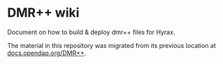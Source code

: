 # DMR++ wiki
Document on how to build &amp; deploy dmr++ files for Hyrax. 


The material in this repository was migrated from its previous location at [docs.opendap.org/DMR++](https://docs.opendap.org/index.php/DMR%2B%2B).
